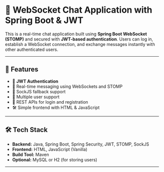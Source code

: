 # 💬 WebSocket Chat Application with Spring Boot & JWT

This is a real-time chat application built using **Spring Boot WebSocket (STOMP)** and secured with **JWT-based authentication**. Users can log in, establish a WebSocket connection, and exchange messages instantly with other authenticated users.

---

## 🚀 Features

- 🔐 **JWT Authentication**
- 💬 Real-time messaging using WebSockets and STOMP
- 📡 SockJS fallback support
- 👥 Multiple user support
- 📄 REST APIs for login and registration
- 🛠️ Simple frontend with HTML & JavaScript

---

## 🛠 Tech Stack

- **Backend:** Java, Spring Boot, Spring Security, JWT, STOMP, SockJS
- **Frontend:** HTML, JavaScript (Vanilla)
- **Build Tool:** Maven
- **Optional:** MySQL or H2 (for storing users)

---

